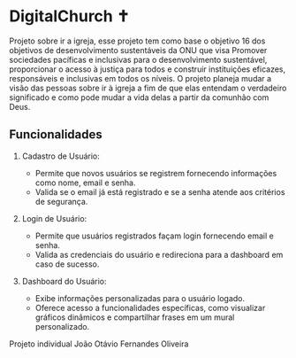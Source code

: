 # DigitalChurch ✝️

Projeto sobre ir a igreja, esse projeto tem como base o objetivo 16 dos objetivos de desenvolvimento sustentáveis da ONU que visa
Promover sociedades pacíficas e inclusivas para o desenvolvimento sustentável, proporcionar o acesso à justiça para todos e construir instituições eficazes, responsáveis e inclusivas em todos os níveis.
O projeto planeja mudar a visão das pessoas sobre ir à igreja a fim de que elas entendam o verdadeiro significado e como pode mudar a vida delas a partir da comunhão com Deus.
## Funcionalidades

1. Cadastro de Usuário:
   - Permite que novos usuários se registrem fornecendo informações como nome, email e senha.
   - Valida se o email já está registrado e se a senha atende aos critérios de segurança.

2. Login de Usuário:
   - Permite que usuários registrados façam login fornecendo email e senha.
   - Valida as credenciais do usuário e redireciona para a dashboard em caso de sucesso.

3. Dashboard do Usuário:
   - Exibe informações personalizadas para o usuário logado.
   - Oferece acesso a funcionalidades específicas, como visualizar gráficos dinâmicos e compartilhar frases em um mural personalizado.



Projeto individual João Otávio Fernandes Oliveira
